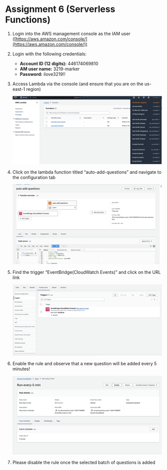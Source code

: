 # Assignment 6 (Serverless Functions)

1. Login into the AWS management console as the IAM user ([https://aws.amazon.com/console/](https://aws.amazon.com/console/))
2. Login with the following credentials:
    - **Account ID (12 digits):** 446174069810
    - **AM user name:** 3219-marker
    - **Password:** ilove3219!!
3. Access Lambda via the console (and ensure that you are on the us-east-1 region)

    ![Screenshot 2023-10-26 at 2.38.32 PM.png](docs/images/img1.png)
    
4. Click on the lambda function titled “auto-add-questions” and navigate to the configuration tab
    
    ![Screenshot 2023-10-26 at 2.40.13 PM.png](docs/images/img2.png)
    
5. Find the trigger “EventBridge(CloudWatch Events)” and click on the URL link
    
    ![Screenshot 2023-10-26 at 2.40.59 PM.png](docs/images/img3.png)
    

1. Enable the rule and observe that a new question will be added every 5 minutes!
    
    ![Screenshot 2023-10-26 at 2.42.04 PM.png](docs/images/img4.png)
    
2. Please disable the rule once the selected batch of questions is added